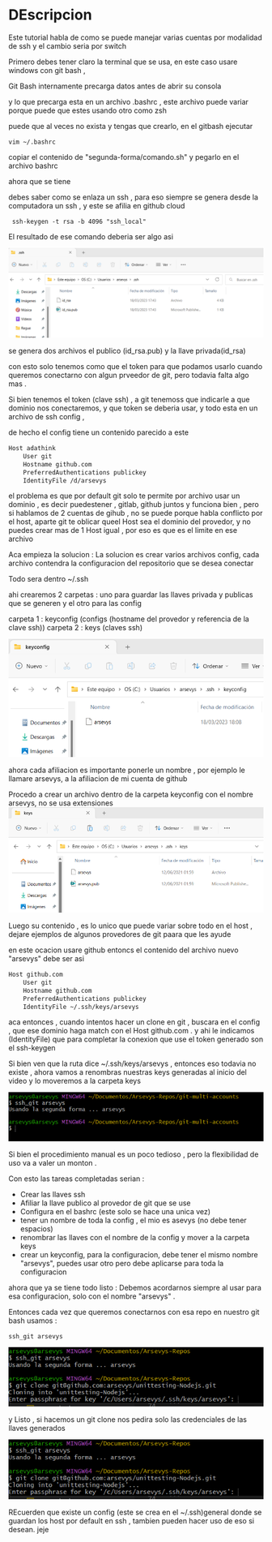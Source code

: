 
# DEscripcion

Este tutorial habla de como se puede manejar varias cuentas por modalidad de ssh y el cambio seria por switch


Primero debes tener claro la terminal que se usa, en este caso
usare windows con git bash ,

Git Bash internamente precarga datos antes de abrir su consola

y lo que precarga esta en un archivo .bashrc , este archivo puede variar porque puede que estes usando otro como zsh


puede que al veces no exista y tengas que crearlo, en el gitbash ejecutar

```
vim ~/.bashrc
```
copiar el contenido de "segunda-forma/comando.sh" y pegarlo en el archivo
bashrc

ahora que se tiene 

debes saber como se enlaza un ssh , para eso siempre se genera desde la computadora un ssh , y este se afilia en github cloud

```
 ssh-keygen -t rsa -b 4096 "ssh_local"
```
El resultado de ese comando deberia ser algo asi

![Alt text](./assets/foto1.png?raw=true "Optional Title")

se genera dos archivos el publico (id_rsa.pub) y la llave privada(id_rsa)

con esto solo tenemos como que el token para que podamos usarlo cuando queremos conectarno con algun prveedor de git, pero todavia falta algo mas .


Si bien tenemos el token (clave ssh) , a git tenemoss que indicarle a que dominio nos conectaremos, y que token se deberia usar, y todo esta en un archivo de ssh config ,

de hecho el config tiene un contenido parecido a este
```
Host adathink
    User git 
    Hostname github.com 
    PreferredAuthentications publickey 
    IdentityFile /d/arsevys
```

el problema es que por default git solo te permite por archivo usar un dominio , es decir puedestener , gitlab, github juntos y funciona bien , pero si hablamos de 2 cuentas de gihub , no se puede porque habla conflicto por el host, aparte git te oblicar queel Host sea el dominio del provedor, y no puedes crear mas de 1 Host igual , por eso es que es el limite en ese archivo


Aca empieza la solucion :
La solucion es crear varios archivos config, cada archivo contendra la configuracion del repositorio que se desea conectar

Todo sera dentro ~/.ssh

ahi crearemos 2 carpetas : uno para guardar las llaves privada y publicas que se generen y el otro para las config

carpeta 1 : keyconfig (configs (hostname del provedor y referencia de la clave ssh))
carpeta 2 : keys (claves ssh)

![Alt text](./assets/foto2.png?raw=true "Optional Title")

ahora cada afiliacion es importante ponerle un nombre , por ejemplo le llamare arsevys, a la afiliacion de mi cuenta de github 

Procedo a crear un archivo dentro de la carpeta keyconfig con el nombre arsevys, no se usa extensiones
![Alt text](./assets/foto3.png?raw=true "Optional Title")

Luego su contenido , es lo unico que puede variar sobre todo en el host , dejare ejemplos de algunos provedores de git paara que les ayude

en este ocacion usare github entoncs el contenido del archivo nuevo "arsevys" debe ser asi

```
Host github.com
    User git 
    Hostname github.com 
    PreferredAuthentications publickey 
    IdentityFile ~/.ssh/keys/arsevys
```
aca entonces , cuando intentos hacer un clone en git , buscara en el config , que ese dominio haga match con el Host github.com . y ahi le indicamos (IdentityFile) que para completar la conexion que use el token generado son el ssh-keygen 

Si bien ven que la ruta dice ~/.ssh/keys/arsevys , entonces eso todavia no existe , ahora vamos a renombras nuestras keys generadas al inicio del video y lo moveremos a la carpeta keys

![Alt text](./assets/foto4.png?raw=true "Optional Title")

Si bien el procedimiento manual es un poco tedioso , pero la flexibilidad de uso va a valer un monton .

Con esto las tareas completadas serian :
- Crear las llaves ssh
- Afiliar la llave publico al provedor de git que se use
- Configura en el bashrc  (este solo se hace una unica vez)
- tener un nombre de toda la config , el mio es asevys (no debe tener espacios)
- renombrar las llaves con el nombre de la config y mover a la carpeta keys
- crear un keyconfig, para la configuracion, debe tener el mismo nombre "arsevys", puedes usar otro pero debe aplicarse para toda la configuracion

ahora que ya se tiene todo listo :
Debemos acordarnos siempre al usar para esa configuracion, solo con el nombre "arsevys" .

Entonces cada vez que queremos conectarnos con esa repo en nuestro 
git bash usamos :

```
ssh_git arsevys
```
![Alt text](./assets/foto5.png?raw=true "Optional Title")

y Listo , si hacemos un git clone nos pedira solo las credenciales de las llaves generados

![Alt text](./assets/foto6.png?raw=true "Optional Title")

REcuerden que existe un config (este se crea en el ~/.ssh)general donde se guardan los host por default en ssh , tambien pueden hacer uso de eso  si desean. jeje